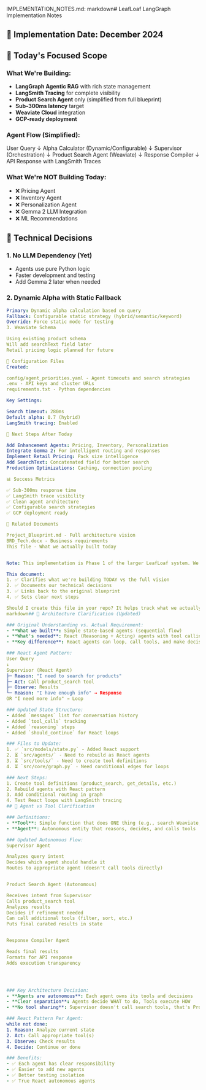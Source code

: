 IMPLEMENTATION_NOTES.md:
markdown# LeafLoaf LangGraph Implementation Notes

## 📅 Implementation Date: December 2024

## 🎯 Today's Focused Scope

### What We're Building:
- **LangGraph Agentic RAG** with rich state management
- **LangSmith Tracing** for complete visibility
- **Product Search Agent** only (simplified from full blueprint)
- **Sub-300ms latency** target
- **Weaviate Cloud** integration
- **GCP-ready deployment**

### Agent Flow (Simplified):
User Query
↓
Alpha Calculator (Dynamic/Configurable)
↓
Supervisor (Orchestration)
↓
Product Search Agent (Weaviate)
↓
Response Compiler
↓
API Response with LangSmith Traces

### What We're NOT Building Today:
- ❌ Pricing Agent
- ❌ Inventory Agent
- ❌ Personalization Agent
- ❌ Gemma 2 LLM Integration
- ❌ ML Recommendations

## 🔧 Technical Decisions

### 1. **No LLM Dependency (Yet)**
- Agents use pure Python logic
- Faster development and testing
- Add Gemma 2 later when needed

### 2. **Dynamic Alpha with Static Fallback**
```yaml
Primary: Dynamic alpha calculation based on query
Fallback: Configurable static strategy (hybrid/semantic/keyword)
Override: Force static mode for testing
3. Weaviate Schema

Using existing product schema
Will add searchText field later
Retail pricing logic planned for future

📝 Configuration Files
Created:

config/agent_priorities.yaml - Agent timeouts and search strategies
.env - API keys and cluster URLs
requirements.txt - Python dependencies

Key Settings:

Search timeout: 280ms
Default alpha: 0.7 (hybrid)
LangSmith tracing: Enabled

🚀 Next Steps After Today

Add Enhancement Agents: Pricing, Inventory, Personalization
Integrate Gemma 2: For intelligent routing and responses
Implement Retail Pricing: Pack size intelligence
Add SearchText: Concatenated field for better search
Production Optimizations: Caching, connection pooling

📊 Success Metrics

✅ Sub-300ms response time
✅ LangSmith trace visibility
✅ Clean agent architecture
✅ Configurable search strategies
✅ GCP deployment ready

🔗 Related Documents

Project_Blueprint.md - Full architecture vision
BRD_Tech.docx - Business requirements
This file - What we actually built today


Note: This implementation is Phase 1 of the larger LeafLoaf system. We're building the foundation with a focus on getting the core LangGraph pattern right before adding complexity.

This document:
1. ✅ Clarifies what we're building TODAY vs the full vision
2. ✅ Documents our technical decisions
3. ✅ Links back to the original blueprint
4. ✅ Sets clear next steps

Should I create this file in your repo? It helps track what we actually implemented vs the ambitious blueprint! 📝
markdown## 🔄 Architecture Clarification (Updated)

### Original Understanding vs. Actual Requirement:
- **What we built**: Simple state-based agents (sequential flow)
- **What's needed**: React (Reasoning + Acting) agents with tool calling
- **Key difference**: React agents can loop, call tools, and make decisions

### React Agent Pattern:
User Query
↓
Supervisor (React Agent)
├─ Reason: "I need to search for products"
├─ Act: Call product_search tool
├─ Observe: Results
└─ Reason: "I have enough info" → Response
OR "I need more info" → Loop

### Updated State Structure:
- Added `messages` list for conversation history
- Added `tool_calls` tracking
- Added `reasoning` steps
- Added `should_continue` for React loops

### Files to Update:
1. ✅ `src/models/state.py` - Added React support
2. ⏳ `src/agents/` - Need to rebuild as React agents
3. ⏳ `src/tools/` - Need to create tool definitions
4. ⏳ `src/core/graph.py` - Need conditional edges for loops

### Next Steps:
1. Create tool definitions (product_search, get_details, etc.)
2. Rebuild agents with React pattern
3. Add conditional routing in graph
4. Test React loops with LangSmith tracing
## 🤖 Agent vs Tool Clarification

### Definitions:
- **Tool**: Simple function that does ONE thing (e.g., search Weaviate, get details)
- **Agent**: Autonomous entity that reasons, decides, and calls tools

### Updated Autonomous Flow:
Supervisor Agent

Analyzes query intent
Decides which agent should handle it
Routes to appropriate agent (doesn't call tools directly)


Product Search Agent (Autonomous)

Receives intent from Supervisor
Calls product_search tool
Analyzes results
Decides if refinement needed
Can call additional tools (filter, sort, etc.)
Puts final curated results in state


Response Compiler Agent

Reads final results
Formats for API response
Adds execution transparency




### Key Architecture Decision:
- **Agents are autonomous**: Each agent owns its tools and decisions
- **Clear separation**: Agents decide WHAT to do, Tools execute HOW
- **No tool sharing**: Supervisor doesn't call search tools, that's Product Search Agent's job

### React Pattern Per Agent:
while not done:
1. Reason: Analyze current state
2. Act: Call appropriate tool(s)
3. Observe: Check results
4. Decide: Continue or done

### Benefits:
- ✅ Each agent has clear responsibility
- ✅ Easier to add new agents
- ✅ Better testing isolation
- ✅ True React autonomous agents